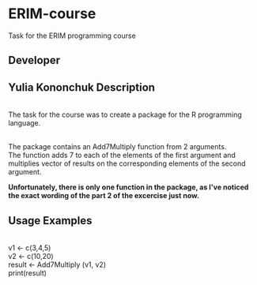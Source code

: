 ERIM-course
===========

Task for the ERIM programming course

Developer
---------
Yulia Kononchuk <kononchuk at rsm dot nl> 
Description
-----------
<br /> The task for the course was to create a package for the R programming language.

<br /> The package contains an Add7Multiply function from 2 arguments. 
<br /> The function adds 7 to each of the elements of the first argument and multiplies vector of results on the corresponding elements of the second argument.  

**Unfortunately, there is only one function in the package, as I've noticed the exact wording of the part 2 of the excercise just now.** 
 

Usage Examples
--------------

<br /> v1 <- c(3,4,5)
<br /> v2 <- c(10,20)
<br /> result <- Add7Multiply (v1, v2) 
<br /> print(result)
